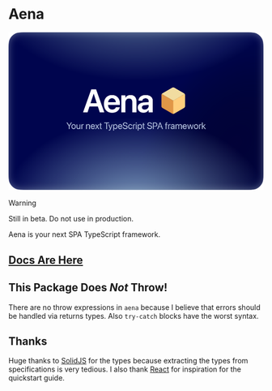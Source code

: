 # Aena

![](./aena.webp)

> [!WARNING]
> Still in beta. Do not use in production.

Aena is your next SPA TypeScript framework.

## [Docs Are Here](https://github.com/Trombecher/aena/blob/main/docs/index.md)

## This Package Does _Not_ Throw!

There are no throw expressions in `aena` because I believe that errors should be handled via returns types.
Also `try-catch` blocks have the worst syntax.

## Thanks

Huge thanks to [SolidJS](https://github.com/solidjs/solid/tree/main/packages/solid) for the types because extracting the types from specifications is very tedious. I also thank [React](https://github.com/facebook/react) for inspiration for the quickstart guide.
